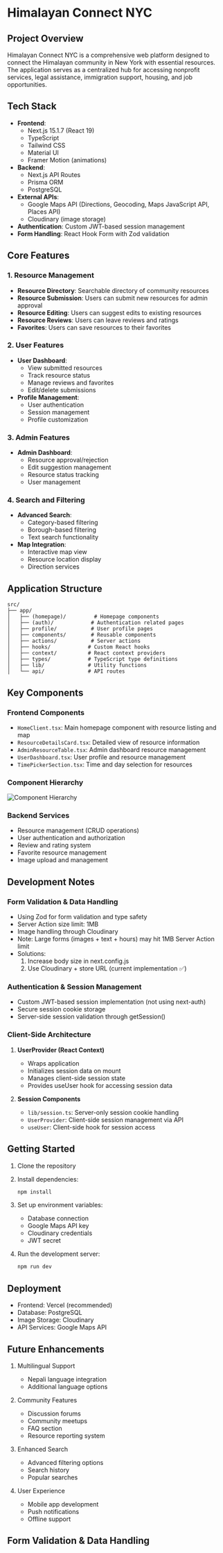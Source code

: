 # Himalayan Connect NYC

## Project Overview
Himalayan Connect NYC is a comprehensive web platform designed to connect the Himalayan community in New York with essential resources. The application serves as a centralized hub for accessing nonprofit services, legal assistance, immigration support, housing, and job opportunities.

## Tech Stack
- **Frontend**: 
  - Next.js 15.1.7 (React 19)
  - TypeScript
  - Tailwind CSS
  - Material UI
  - Framer Motion (animations)
- **Backend**: 
  - Next.js API Routes
  - Prisma ORM
  - PostgreSQL
- **External APIs**:
  - Google Maps API (Directions, Geocoding, Maps JavaScript API, Places API)
  - Cloudinary (image storage)
- **Authentication**: Custom JWT-based session management
- **Form Handling**: React Hook Form with Zod validation

## Core Features

### 1. Resource Management
- **Resource Directory**: Searchable directory of community resources
- **Resource Submission**: Users can submit new resources for admin approval
- **Resource Editing**: Users can suggest edits to existing resources
- **Resource Reviews**: Users can leave reviews and ratings
- **Favorites**: Users can save resources to their favorites

### 2. User Features
- **User Dashboard**: 
  - View submitted resources
  - Track resource status
  - Manage reviews and favorites
  - Edit/delete submissions
- **Profile Management**: 
  - User authentication
  - Session management
  - Profile customization

### 3. Admin Features
- **Admin Dashboard**:
  - Resource approval/rejection
  - Edit suggestion management
  - Resource status tracking
  - User management

### 4. Search and Filtering
- **Advanced Search**: 
  - Category-based filtering
  - Borough-based filtering
  - Text search functionality
- **Map Integration**: 
  - Interactive map view
  - Resource location display
  - Direction services

## Application Structure

```
src/
├── app/
│   ├── (homepage)/         # Homepage components
│   ├── (auth)/            # Authentication related pages
│   ├── profile/           # User profile pages
│   ├── components/        # Reusable components
│   ├── actions/           # Server actions
│   ├── hooks/            # Custom React hooks
│   ├── context/          # React context providers
│   ├── types/            # TypeScript type definitions
│   ├── lib/              # Utility functions
│   └── api/              # API routes
```

## Key Components

### Frontend Components
- `HomeClient.tsx`: Main homepage component with resource listing and map
- `ResourceDetailsCard.tsx`: Detailed view of resource information
- `AdminResourceTable.tsx`: Admin dashboard resource management
- `UserDashboard.tsx`: User profile and resource management
- `TimePickerSection.tsx`: Time and day selection for resources

### Component Hierarchy
![Component Hierarchy](/public/ComponentHierarchy.png)


### Backend Services
- Resource management (CRUD operations)
- User authentication and authorization
- Review and rating system
- Favorite resource management
- Image upload and management

## Development Notes

### Form Validation & Data Handling
- Using Zod for form validation and type safety
- Server Action size limit: 1MB
- Image handling through Cloudinary
- Note: Large forms (images + text + hours) may hit 1MB Server Action limit
- Solutions:
  1. Increase body size in next.config.js
  2. Use Cloudinary + store URL (current implementation ✅)

### Authentication & Session Management
- Custom JWT-based session implementation (not using next-auth)
- Secure session cookie storage
- Server-side session validation through getSession()

### Client-Side Architecture
1. **UserProvider (React Context)**
   - Wraps application
   - Initializes session data on mount
   - Manages client-side session state
   - Provides useUser hook for accessing session data

2. **Session Components**
   - `lib/session.ts`: Server-only session cookie handling
   - `UserProvider`: Client-side session management via API
   - `useUser`: Client-side hook for session access

## Getting Started

1. Clone the repository
2. Install dependencies:
   ```bash
   npm install
   ```
3. Set up environment variables:
   - Database connection
   - Google Maps API key
   - Cloudinary credentials
   - JWT secret

4. Run the development server:
   ```bash
   npm run dev
   ```

## Deployment
- Frontend: Vercel (recommended)
- Database: PostgreSQL
- Image Storage: Cloudinary
- API Services: Google Maps API

## Future Enhancements
1. Multilingual Support
   - Nepali language integration
   - Additional language options

2. Community Features
   - Discussion forums
   - Community meetups
   - FAQ section
   - Resource reporting system

3. Enhanced Search
   - Advanced filtering options
   - Search history
   - Popular searches

4. User Experience
   - Mobile app development
   - Push notifications
   - Offline support

## Form Validation & Data Handling



